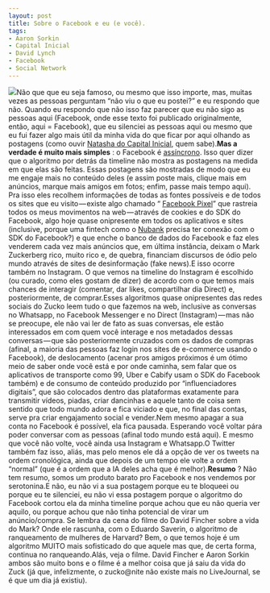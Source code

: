 ```yaml
---
layout: post
title: Sobre o Facebook e eu (e você).
tags:
- Aaron Sorkin
- Capital Inicial
- David Lynch
- Facebook
- Social Network
---
```


![](https://cdn-images-1.medium.com/max/800/1*BRH9DMxDTTHjwZx3XLs7rw.jpeg)Não que que eu seja famoso, ou mesmo que isso importe, mas, muitas vezes as pessoas perguntam “não viu o que eu postei?” e eu respondo que não. Quando eu respondo que não isso faz parecer que eu não sigo as pessoas aqui (Facebook, onde esse texto foi publicado originalmente, então, aqui = Facebook), que eu silenciei as pessoas aqui ou mesmo que eu fui fazer algo mais útil da minha vida do que ficar por aqui olhando as postagens (como ouvir 
[Natasha do Capital Inicial](https://www.youtube.com/watch?v=DNvDPxwC5NY), quem sabe).**Mas a verdade é muito mais simples**
: o Facebook é 
[assíncrono](https://www.wikiwand.com/en/Asynchronous_communication). Isso quer dizer que o algoritmo por detrás da timeline não mostra as postagens na medida em que elas são feitas. Essas postagens são mostradas de modo que eu me engaje mais no conteúdo deles (e assim poste mais, clique mais em anúncios, marque mais amigos em fotos; enfim, passe mais tempo aqui). Pra isso eles recolhem informações de todas as fontes possíveis e de todos os sites que eu visito — existe algo chamado “
[Facebook Pixel](https://www.facebook.com/business/help/952192354843755)” que rastreia todos os meus movimentos na web — através de cookies e do SDK do Facebook, algo hoje quase onipresente em todos os aplicativos e sites (inclusive, porque uma fintech como o 
[Nubank](https://www.facebook.com/nubank/) precisa ter conexão com o SDK do Facebook?) e que enche o banco de dados do Facebook e faz eles venderem cada vez mais anúncios que, em última instância, deixam o Mark Zuckerberg rico, muito rico e, de quebra, financiam discursos de ódio pelo mundo através de sites de desinformação (fake news).E isso ocorre também no Instagram. O que vemos na timeline do Instagram é escolhido (ou curado, como eles gostam de dizer) de acordo com o que temos mais chances de interagir (comentar, dar likes, compartilhar dia Direct) e, posteriormente, de comprar.Esses algoritmos quase onipresentes das redes sociais do Zucko leem tudo o que fazemos na web, inclusive as conversas no Whatsapp, no Facebook Messenger e no Direct (Instagram) — mas não se preocupe, ele não vai ler de fato as suas conversas, ele estão interessados em com quem você interage e nos metadados dessas conversas — que são posteriormente cruzados com os dados de compras (afinal, a maioria das pessoas faz login nos sites de e-commerce usando o Facebook), de deslocamento (acenar pros amigos próximos é um ótimo meio de saber onde você está e por onde caminha, sem falar que os aplicativos de transporte como 99, Uber e Cabify usam o SDK do Facebook também) e de consumo de conteúdo produzido por “influenciadores digitais”, que são colocados dentro das plataformas exatamente para transmitir vídeos, piadas, criar dancinhas e aquele tanto de coisa sem sentido que todo mundo adora e fica viciado e que, no final das contas, serve pra criar engajamento social e vender.Nem mesmo apagar a sua conta no Facebook é possível, ela fica pausada. Esperando você voltar pára poder conversar com as pessoas (afinal todo mundo está aqui). E mesmo que você não volte, você ainda usa Instagram e Whatsapp.O Twitter também faz isso, aliás, mas pelo menos ele dá a opção de ver os tweets na ordem cronológica, ainda que depois de um tempo ele volte a ordem “normal” (que é a ordem que a IA deles acha que é melhor).**Resumo**
? Não tem resumo, somos um produto barato pro Facebook e nos vendemos por serotonina.E não, eu não vi a sua postagem porque eu te bloqueei ou porque eu te silenciei, eu não vi essa postagem porque o algoritmo do Facebook cortou ela da minha timeline porque achou que eu não queria ver aquilo, ou porque achou que não tinha potencial de virar um anúncio/compra. Se lembra da cena do filme do David Fincher sobre a vida do Mark? Onde ele rascunha, com o Eduardo Saverin, o algoritmo de ranqueamento de mulheres de Harvard? Bem, o que temos hoje é um algoritmo MUITO mais sofisticado do que aquele mas que, de certa forma, continua no ranqueando.Alás, veja o filme. David Fincher e Aaron Sorkin ambos são muito bons e o filme é a melhor coisa que já saiu da vida do Zuck (já que, infelizmente, o zucko@nite não existe mais no LiveJournal, se é que um dia já existiu).
